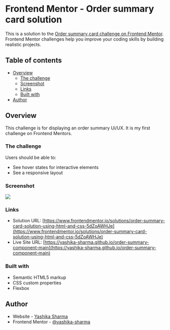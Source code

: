 # Frontend Mentor - Order summary card solution

This is a solution to the [Order summary card challenge on Frontend Mentor](https://www.frontendmentor.io/challenges/order-summary-component-QlPmajDUj). Frontend Mentor challenges help you improve your coding skills by building realistic projects.

## Table of contents

- [Overview](#overview)
  - [The challenge](#the-challenge)
  - [Screenshot](#screenshot)
  - [Links](#links)
  - [Built with](#built-with)
- [Author](#author)

## Overview

This challenge is for displaying an order summary Ui/UX. It is my first challenge on Frontend Mentors.

### The challenge

Users should be able to:

- See hover states for interactive elements
- See a responsive layout

### Screenshot

![](./screenshots)

### Links

- Solution URL: [https://www.frontendmentor.io/solutions/order-summary-card-solution-using-html-and-css-5dZoAWHJe](https://www.frontendmentor.io/solutions/order-summary-card-solution-using-html-and-css-5dZoAWHJe)
- Live Site URL: [https://yashika-sharma.github.io/order-summary-component-main](https://yashika-sharma.github.io/order-summary-component-main)

### Built with

- Semantic HTML5 markup
- CSS custom properties
- Flexbox

## Author

- Website - [Yashika Sharma](https://github.com/yashika-sharma)
- Frontend Mentor - [@yashika-sharma](https://www.frontendmentor.io/profile/yashika-sharma)

